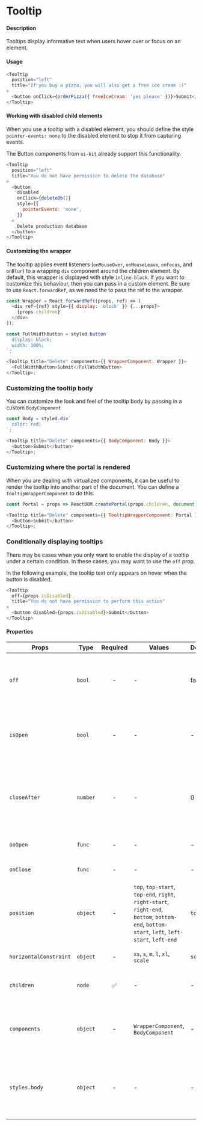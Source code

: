 # Tooltip

#### Description

Tooltips display informative text when users hover over or focus on an element.

#### Usage

```js
<Tooltip
  position="left"
  title="If you buy a pizza, you will also get a free ice cream :)"
>
  <button onClick={orderPizza({ freeIceCream: 'yes please' })}>Submit</button>
</Tooltip>
```

#### Working with disabled child elements

When you use a tooltip with a disabled element, you should define the style `pointer-events: none` to the disabled element to stop it from capturing events.

The Button components from `ui-kit` already support this functionality.

```js
<Tooltip
  position="left"
  title="You do not have permission to delete the database"
>
  <button
    disabled
    onClick={deleteDb()}
    style={{
      pointerEvents: 'none',
    }}
  >
    Delete production database
  </button>
</Tooltip>
```

#### Customizing the wrapper

The tooltip applies event listeners (`onMouseOver`, `onMouseLeave`, `onFocus`, and `onBlur`) to a wrapping `div` component around the children element. By default, this wrapper is displayed with style `inline-block`. If you want to customize this behaviour, then you can pass in a custom element. Be sure to use `React.forwardRef`, as we need the to pass the ref to the wrapper.

```js
const Wrapper = React.forwardRef((props, ref) => (
  <div ref={ref} style={{ display: 'block' }} {...props}>
    {props.children}
  </div>
));

const FullWidthButton = styled.button`
  display: block;
  width: 100%;
`;

<Tooltip title="Delete" components={{ WrapperComponent: Wrapper }}>
  <FullWidthButton>Submit</FullWidthButton>
</Tooltip>;
```

### Customizing the tooltip body

You can customize the look and feel of the tooltip body by passing in a custom `BodyComponent`

```js
const Body = styled.div`
  color: red;
`;

<Tooltip title="Delete" components={{ BodyComponent: Body }}>
  <button>Submit</button>
</Tooltip>;
```

### Customizing where the portal is rendered

When you are dealing with virtualized components, it can be useful to render the tooltip into another part of the document. You can define a `TooltipWrapperComponent` to do this.

```js
const Portal = props => ReactDOM.createPortal(props.children, document.body);

<Tooltip title="Delete" components={{ TooltipWrapperComponent: Portal }}>
  <button>Submit</button>
</Tooltip>;
```

### Conditionally displaying tooltips

There may be cases when you only want to enable the display of a tooltip under a certain condition. In these cases, you may want to use the `off` prop.

In the following example, the tooltip text only appears on hover when the button is disabled.

```js
<Tooltip
  off={props.isDisabled}
  title="You do not have permission to perform this action"
>
  <button disabled={props.isDisabled}>Submit</button>
</Tooltip>
```

#### Properties

| Props                  | Type     | Required | Values                                                                                                                                       | Default | Description                                                                                     |
| ---------------------- | -------- | :------: | -------------------------------------------------------------------------------------------------------------------------------------------- | ------- | ----------------------------------------------------------------------------------------------- |
| `off`                  | `bool`   |    -     | -                                                                                                                                            | false   | Whether or not the tooltip opens and closes as a result of event listeners.                     |
| `isOpen`               | `bool`   |    -     | -                                                                                                                                            | -       | If passed, the tooltip's open and closed states are controlled by this prop                     |
| `closeAfter`           | `number` |    -     | -                                                                                                                                            | 0       | Delay (in milliseconds) between the end of the user interaction, and the closing of the tooltip |
| `onOpen`               | `func`   |    -     | -                                                                                                                                            | -       | Called when the tooltip is opened                                                               |
| `onClose`              | `func`   |    -     | -                                                                                                                                            | -       | Called after the tooltip is closed                                                              |
| `position`             | `object` |    -     | `top`, `top-start`, `top-end`, `right`, `right-start`, `right-end`, `bottom`, `bottom-end`, `bottom-start`, `left`, `left-start`, `left-end` | `top`   | How the tooltip is positioned relative to the child element                                     |
| `horizontalConstraint` | `object` |    -     | `xs`, `s`, `m`, `l`, `xl`, `scale`                                                                                                           | `scale` | Horizontal size limit of the tooltip                                                            |
| `children`             | `node`   |    ✅    | -                                                                                                                                            | -       | Content rendered within the tooltip                                                             |
| `components`           | `object` |    -     | `WrapperComponent`, `BodyComponent`                                                                                                          | -       | If passed, the tooltip will wrap your component with this element                               |
| `styles.body`          | `object` |    -     | -                                                                                                                                            | -       | If passed, these styles will be spread onto the div surrounding the tooltip body                |
